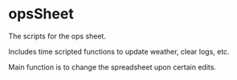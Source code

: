 # opsSheet
The scripts for the ops sheet.

Includes time scripted functions to update weather, clear logs, etc.

Main function is to change the spreadsheet upon certain edits.
